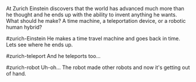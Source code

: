 At Zurich Einstein discovers that the world has advanced much more than he thought and he ends up with the ability to invent anything he wants. What should he make? A time machine, a teleportation device, or a robotic human hybrid?

#zurich-Einstein
He makes a time travel machine and goes back in time. Lets see where he ends up.

#zurich-teleport
And he teleports too...

#zurich-robot
Uh-oh... The robot made other robots and now it's getting out of hand.
